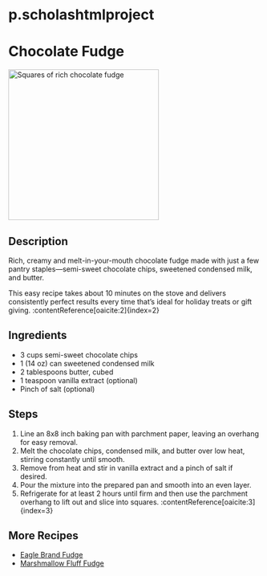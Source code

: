 # p.scholashtmlproject
<!DOCTYPE html>
<html lang="en">
<head>
  <meta charset="UTF-8">
  <title>Recipes</title>
</head>
<body>
  <!-- Main Heading -->
  <h1>Chocolate Fudge</h1>

  <!-- Image with alt -->
  <img src="https://insanelygoodrecipes.com/wp-content/uploads/2024/12/chocolate-fudge.jpg" 
       alt="Squares of rich chocolate fudge" width="300">

  <!-- Description -->
  <h2>Description</h2>
  <p>Rich, creamy and melt-in-your-mouth chocolate fudge made with just a few pantry staples—semi-sweet chocolate chips, sweetened condensed milk, and butter.</p>
  <p>This easy recipe takes about 10 minutes on the stove and delivers consistently perfect results every time that’s ideal for holiday treats or gift giving. :contentReference[oaicite:2]{index=2}</p>

  <!-- Ingredients -->
  <h2>Ingredients</h2>
  <ul>
    <li>3 cups semi-sweet chocolate chips</li>
    <li>1 (14 oz) can sweetened condensed milk</li>
    <li>2 tablespoons butter, cubed</li>
    <li>1 teaspoon vanilla extract (optional)</li>
    <li>Pinch of salt (optional)</li>
  </ul>

  <!-- Steps -->
  <h2>Steps</h2>
  <ol>
    <li>Line an 8x8 inch baking pan with parchment paper, leaving an overhang for easy removal.</li>
    <li>Melt the chocolate chips, condensed milk, and butter over low heat, stirring constantly until smooth.</li>
    <li>Remove from heat and stir in vanilla extract and a pinch of salt if desired.</li>
    <li>Pour the mixture into the prepared pan and smooth into an even layer.</li>
    <li>Refrigerate for at least 2 hours until firm and then use the parchment overhang to lift out and slice into squares. :contentReference[oaicite:3]{index=3}</li>
  </ol>

  <!-- More Recipes -->
  <h2>More Recipes</h2>
  <ul>
    <li><a href="#">Eagle Brand Fudge</a></li>
    <li><a href="#">Marshmallow Fluff Fudge</a></li>
  </ul>
</body>
</html>
